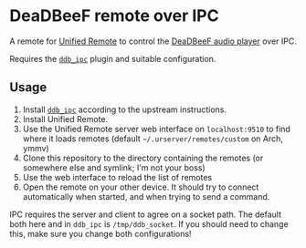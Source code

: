 # DeaDBeeF remote over IPC

A remote for [Unified Remote](https://www.unifiedremote.com/) to control the [DeaDBeeF audio player](https://deadbeef.sf.net) over IPC.

Requires the [`ddb_ipc`](https://github.com/rsekman/ddb_ipc) plugin and suitable configuration.

## Usage

1. Install [`ddb_ipc`](https://github.com/rsekman/ddb_ipc) according to the upstream instructions.
2. Install Unified Remote.
3. Use the Unified Remote server web interface on `localhost:9510` to find where it loads remotes  (default `~/.urserver/remotes/custom` on Arch, ymmv)
4. Clone this repository to the directory containing the remotes (or somewhere else and symlink; I'm not your boss)
5. Use the web interface to reload the list of remotes
6. Open the remote on your other device. It should try to connect automatically when started, and when trying to send a
   command.

IPC requires the server and client to agree on a socket path. The default both here and in `ddb_ipc` is `/tmp/ddb_socket`. If you should need to change this, make sure you change both configurations!
